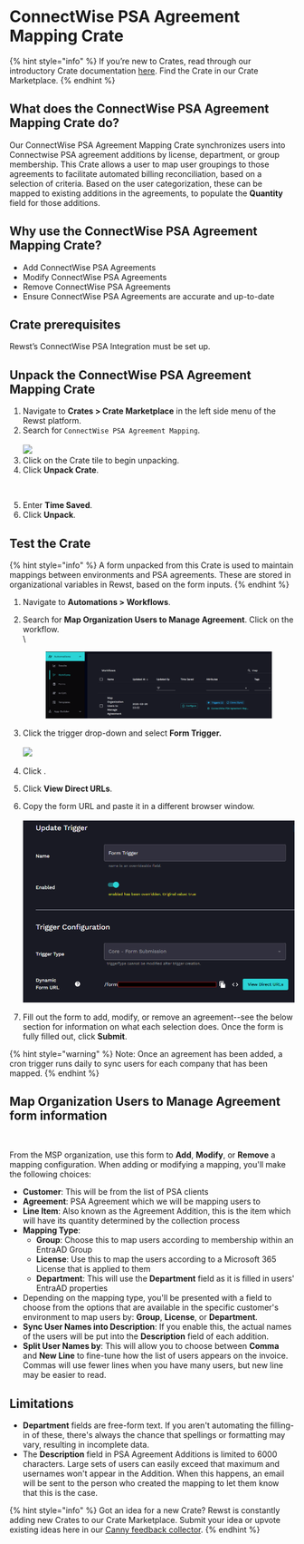 # ConnectWise PSA Agreement Mapping Crate

{% hint style="info" %}
If you’re new to Crates, read through our introductory Crate documentation [here](https://docs.rewst.help/prebuilt-automations/crates). Find the Crate in our Crate Marketplace.
{% endhint %}

## What does the ConnectWise PSA Agreement Mapping Crate do?

Our ConnectWise PSA Agreement Mapping Crate synchronizes users into Connectwise PSA agreement additions by license, department, or group membership. This Crate allows a user to map user groupings to those agreements to facilitate automated billing reconciliation, based on a selection of criteria. Based on the user categorization, these can be mapped to existing additions in the agreements, to populate the **Quantity** field for those additions.

## Why use the ConnectWise PSA Agreement Mapping Crate?

* Add ConnectWise PSA Agreements
* Modify ConnectWise PSA Agreements
* Remove ConnectWise PSA Agreements
* Ensure ConnectWise PSA Agreements are accurate and up-to-date

## Crate prerequisites

Rewst’s ConnectWise PSA Integration must be set up.

## Unpack the ConnectWise PSA Agreement Mapping Crate

1. Navigate to **Crates > Crate Marketplace** in the left side menu of the Rewst platform.
2. Search for `ConnectWise PSA Agreement Mapping`.\
   \
   ![](<../../../.gitbook/assets/Screenshot 2025-03-27 at 12.33.47 PM.png>)
3. Click on the Crate tile to begin unpacking.
4. Click **Unpack Crate**.

<figure><img src="../../../.gitbook/assets/Screenshot 2025-03-27 at 12.36.16 PM.png" alt=""><figcaption></figcaption></figure>

5. Enter **Time Saved**.&#x20;
6. Click **Unpack**.

## Test the Crate

{% hint style="info" %}
A form unpacked from this Crate is used to maintain mappings between environments and PSA agreements. These are stored in organizational variables in Rewst, based on the form inputs.&#x20;
{% endhint %}



1. Navigate to **Automations > Workflows**.
2.  Search for **Map Organization Users to Manage Agreement**. Click on the workflow.\
    \


    <figure><img src="../../../.gitbook/assets/image (46) (1).png" alt=""><figcaption></figcaption></figure>
3. Click the trigger drop-down and select **Form Trigger.**\
   \
   ![](<../../../.gitbook/assets/Screenshot 2025-03-27 at 12.46.00 PM.png>)
4. &#x20;Click <img src="../../../.gitbook/assets/Screenshot 2025-02-21 at 11.20.06 AM (1).png" alt="" data-size="line">.&#x20;
5. Click **View Direct URLs**.
6. Copy the form URL and paste it in a different browser window.\
   \
   ![](<../../../.gitbook/assets/image (47) (1).png>)
7. Fill out the form to add, modify, or remove an agreement--see the below section for information on what each selection does. Once the form is fully filled out, click **Submit**.

{% hint style="warning" %}
Note: Once an agreement has been added, a cron trigger runs daily to sync users for each company that has been mapped.
{% endhint %}

## **Map Organization Users to Manage Agreement form information**

<figure><img src="../../../.gitbook/assets/Screenshot 2025-03-27 at 5.11.29 PM.png" alt=""><figcaption></figcaption></figure>



From the MSP organization, use this form to **Add**, **Modify**, or **Remove** a mapping configuration. When adding or modifying a mapping, you'll make the following choices:

* **Customer**: This will be from the list of PSA clients
* **Agreement**: PSA Agreement which we will be mapping users to
* **Line Item**: Also known as the Agreement Addition, this is the item which will have its quantity determined by the collection process
* **Mapping Type**:
  * **Group**: Choose this to map users according to membership within an EntraAD Group
  * **License**: Use this to map the users according to a Microsoft 365 License that is applied to them
  * **Department**: This will use the **Department** field as it is filled in users' EntraAD properties
* Depending on the mapping type, you'll be presented with a field to choose from the options that are available in the specific customer's environment to map users by: **Group**, **License**, or **Department**.
* **Sync User Names into Description**: If you enable this, the actual names of the users will be put into the **Description** field of each addition.
* **Split User Names by**: This will allow you to choose between **Comma** and **New Line** to fine-tune how the list of users appears on the invoice. Commas will use fewer lines when you have many users, but new line may be easier to read.

## Limitations

* **Department** fields are free-form text. If you aren't automating the filling-in of these, there's always the chance that spellings or formatting may vary, resulting in incomplete data.
* The **Description** field in PSA Agreement Additions is limited to 6000 characters. Large sets of users can easily exceed that maximum and usernames won't appear in the Addition. When this happens, an email will be sent to the person who created the mapping to let them know that this is the case.&#x20;

{% hint style="info" %}
Got an idea for a new Crate? Rewst is constantly adding new Crates to our Crate Marketplace. Submit your idea or upvote existing ideas here in our [Canny feedback collector](https://rewst.canny.io/crates).
{% endhint %}

